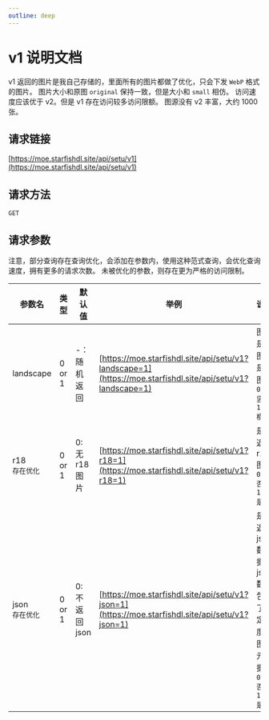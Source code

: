 ```yaml
---
outline: deep
---
```

# v1 说明文档

v1 返回的图片是我自己存储的，里面所有的图片都做了优化，只会下发 `WebP` 格式的图片。
图片大小和原图 `original` 保持一致，但是大小和 `small` 相仿。
访问速度应该优于 v2。但是 v1 存在访问较多访问限额。
图源没有 v2 丰富，大约 1000 张。

## 请求链接

[https://moe.starfishdl.site/api/setu/v1](https://moe.starfishdl.site/api/setu/v1)

## 请求方法

`GET`

## 请求参数

注意，部分查询存在查询优化，会添加在参数内，使用这种范式查询，会优化查询速度，拥有更多的请求次数。
未被优化的参数，则存在更为严格的访问限制。

| 参数名    | 类型   | 默认值         | 举例                                                                                                    | 说明                                                 |
| --------- | ------ | -------------- | ------------------------------------------------------------------------------------------------------- | ---------------------------------------------------- |
| landscape | 0 or 1 | -：随机返回    | [https://moe.starfishdl.site/api/setu/v1?landscape=1](https://moe.starfishdl.site/api/setu/v1?landscape=1) | 图片是横图还是竖图<br />`0: 竖图`<br />`1: 横图` |
| r18<br />`存在优化`       | 0 or 1 | 0: 无 r18 图片 | [https://moe.starfishdl.site/api/setu/v1?r18=1](https://moe.starfishdl.site/api/setu/v1?r18=1)             | 是否返回 r18 图片<br />`0: 否`<br />`1: 是`      |
| json<br />`存在优化`      | 0 or 1 | 0: 不返回 json | [https://moe.starfishdl.site/api/setu/v1?json=1](https://moe.starfishdl.site/api/setu/v1?json=1)           | 是否返回 json 数据，json 数据包含了一定程度的图片元数据<br />`0: 否`<br />`1: 是`             |
